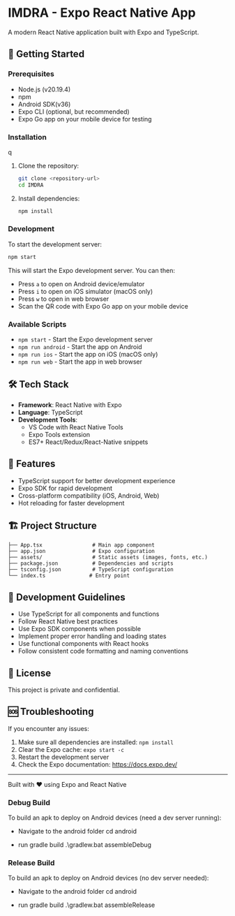 # IMDRA - Expo React Native App

A modern React Native application built with Expo and TypeScript.

## 🚀 Getting Started

### Prerequisites

- Node.js (v20.19.4)
- npm
- Android SDK(v36)
- Expo CLI (optional, but recommended)
- Expo Go app on your mobile device for testing

### Installation
q
1. Clone the repository:
   ```bash
   git clone <repository-url>
   cd IMDRA
   ```

2. Install dependencies:
   ```bash
   npm install
   ```

### Development

To start the development server:

```bash
npm start
```


This will start the Expo development server. You can then:

- Press `a` to open on Android device/emulator
- Press `i` to open on iOS simulator (macOS only)
- Press `w` to open in web browser
- Scan the QR code with Expo Go app on your mobile device

### Available Scripts

- `npm start` - Start the Expo development server
- `npm run android` - Start the app on Android
- `npm run ios` - Start the app on iOS (macOS only)
- `npm run web` - Start the app in web browser

## 🛠️ Tech Stack

- **Framework**: React Native with Expo
- **Language**: TypeScript
- **Development Tools**: 
  - VS Code with React Native Tools
  - Expo Tools extension
  - ES7+ React/Redux/React-Native snippets

## 📱 Features

- TypeScript support for better development experience
- Expo SDK for rapid development
- Cross-platform compatibility (iOS, Android, Web)
- Hot reloading for faster development

## 🏗️ Project Structure

```
├── App.tsx                # Main app component
├── app.json               # Expo configuration
├── assets/                # Static assets (images, fonts, etc.)
├── package.json           # Dependencies and scripts
├── tsconfig.json          # TypeScript configuration
└── index.ts              # Entry point
```

## 🤝 Development Guidelines

- Use TypeScript for all components and functions
- Follow React Native best practices
- Use Expo SDK components when possible
- Implement proper error handling and loading states
- Use functional components with React hooks
- Follow consistent code formatting and naming conventions

## 📝 License

This project is private and confidential.

## 🆘 Troubleshooting

If you encounter any issues:

1. Make sure all dependencies are installed: `npm install`
2. Clear the Expo cache: `expo start -c`
3. Restart the development server
4. Check the Expo documentation: https://docs.expo.dev/

---

Built with ❤️ using Expo and React Native


### Debug Build

To build an apk to deploy on Android devices (need a dev server running):
- Navigate to the android folder
   cd android

- run gradle build
   .\gradlew.bat assembleDebug


### Release Build

To build an apk to deploy on Android devices (no dev server needed):
- Navigate to the android folder
   cd android

- run gradle build
   .\gradlew.bat assembleRelease
